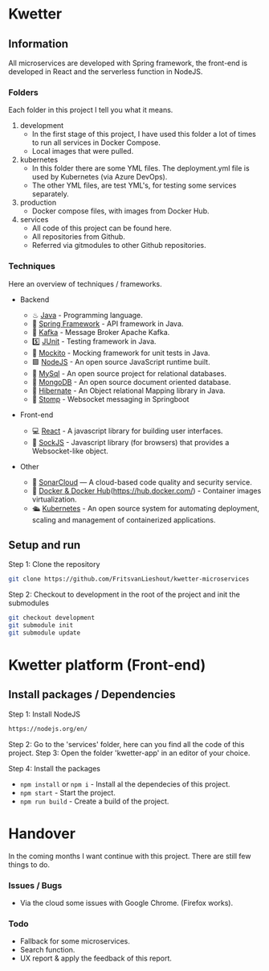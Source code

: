 # Kwetter

## Information

All microservices are developed with Spring framework, the front-end is developed in React and the serverless function in NodeJS.

### Folders

Each folder in this project I tell you what it means.

1. development
    - In the first stage of this project, I have used this folder a lot of times to run all services in Docker Compose.
    - Local images that were pulled.
2. kubernetes
    - In this folder there are some YML files. The deployment.yml file is used by Kubernetes (via Azure DevOps).
    - The other YML files, are test YML's, for testing some services separately.
3. production
    - Docker compose files, with images from Docker Hub.
4. services
    - All code of this project can be found here. 
    - All repositories from Github.
    - Referred via gitmodules to other Github repositories.

### Techniques

Here an overview of techniques / frameworks.

* Backend
    - ♨ [Java](https://www.java.com/nl/) - Programming language.
    - 🍃 [Spring Framework](https://spring.io/) - API framework in Java.
    - 🔱 [Kafka](https://kafka.apache.org/) - Message Broker Apache Kafka.
    - 5️⃣ [JUnit](https://junit.org/junit5/) - Testing framework in Java.
    - 🐒 [Mockito](https://site.mockito.org/) - Mocking framework for unit tests in Java.
    - 🟩 [NodeJS](https://nodejs.org/en/) -  An open source JavaScript runtime built.
    - 🐬 [MySql](https://www.mysql.com/) - An open source project for relational databases.
    - 🌿 [MongoDB](https://www.mongodb.com/) - An open source document oriented database.
    - 📕 [Hibernate](https://hibernate.org/) - An Object relational Mapping library in Java.
    - 📩 [Stomp](https://spring.io/guides/gs/messaging-stomp-websocket/) - Websocket messaging in Springboot

* Front-end
    - 💻 [React](https://reactjs.org/) - A javascript library for building user interfaces.
    - 🧦 [SockJS](https://www.npmjs.com/package/sockjs) - Javascript library (for browsers) that provides a Websocket-like object.

* Other
    - 🐝 [SonarCloud](https://sonarcloud.io/) — A cloud-based code quality and security service.
    - 🐳 [Docker & Docker Hub](https://www.docker.com/)(https://hub.docker.com/) - Container images virtualization. 
    - 🛳 [Kubernetes](https://kubernetes.io/) - An open source system for automating deployment, scaling and management of containerized applications.


## Setup and run
Step 1: Clone the repository

```sh
git clone https://github.com/FritsvanLieshout/kwetter-microservices
```

Step 2:  Checkout to development in the root of the project and init the submodules

```sh
git checkout development
git submodule init
git submodule update
```

# Kwetter platform (Front-end)

## Install packages / Dependencies
Step 1: Install NodeJS

```sh
https://nodejs.org/en/
```

Step 2: Go to the 'services' folder, here can you find all the code of this project.
Step 3: Open the folder 'kwetter-app' in an editor of your choice.

Step 4: Install the packages

- `npm install` or `npm i` - Install al the dependecies of this project.
- `npm start` - Start the project.
- `npm run build` - Create a build of the project.


# Handover

In the coming months I want continue with this project. There are still few things to do. 

### Issues / Bugs
- Via the cloud some issues with Google Chrome. (Firefox works).

### Todo
- Fallback for some microservices.
- Search function.
- UX report & apply the feedback of this report.
